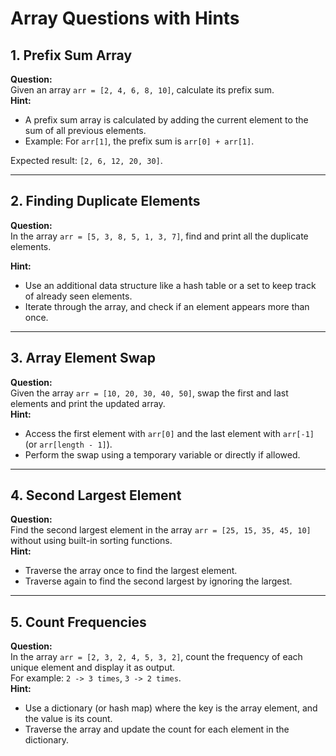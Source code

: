# Array Questions with Hints

## 1. **Prefix Sum Array**
**Question:**  
Given an array `arr = [2, 4, 6, 8, 10]`, calculate its prefix sum.  
**Hint:**  
- A prefix sum array is calculated by adding the current element to the sum of all previous elements.  
- Example: For `arr[1]`, the prefix sum is `arr[0] + arr[1]`.  

Expected result: `[2, 6, 12, 20, 30]`.

---

## 2. **Finding Duplicate Elements**
**Question:**  
In the array `arr = [5, 3, 8, 5, 1, 3, 7]`, find and print all the duplicate elements.  

**Hint:**  
- Use an additional data structure like a hash table or a set to keep track of already seen elements.  
- Iterate through the array, and check if an element appears more than once.  

---

## 3. **Array Element Swap**
**Question:**  
Given the array `arr = [10, 20, 30, 40, 50]`, swap the first and last elements and print the updated array.  
**Hint:**  
- Access the first element with `arr[0]` and the last element with `arr[-1]` (or `arr[length - 1]`).  
- Perform the swap using a temporary variable or directly if allowed.  

---

## 4. **Second Largest Element**
**Question:**  
Find the second largest element in the array `arr = [25, 15, 35, 45, 10]` without using built-in sorting functions.  
**Hint:**  
- Traverse the array once to find the largest element.  
- Traverse again to find the second largest by ignoring the largest.  

---

## 5. **Count Frequencies**
**Question:**  
In the array `arr = [2, 3, 2, 4, 5, 3, 2]`, count the frequency of each unique element and display it as output.  
For example: `2 -> 3 times`, `3 -> 2 times`.  
**Hint:**  
- Use a dictionary (or hash map) where the key is the array element, and the value is its count.  
- Traverse the array and update the count for each element in the dictionary.
